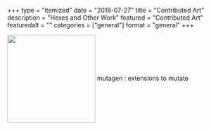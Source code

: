 +++
type = "itemized"
date = "2018-07-27"
title = "Contributed Art"
description = "Hexes and Other Work"
featured = "Contributed Art"
featuredalt = ""
categories = ["general"]
format = "general"
+++

<div>
<img style="vertical-align:middle" src="/img/mutagen_hex.png" height="200"/>
<span style="">mutagen : extensions to mutate</span>
</div>
